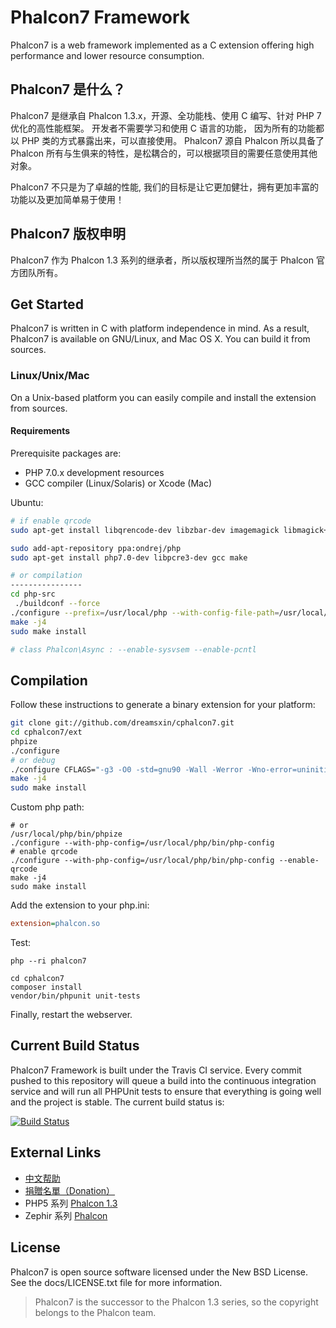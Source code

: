 Phalcon7 Framework
=================

Phalcon7 is a web framework implemented as a C extension offering high performance and lower resource consumption.

Phalcon7 是什么？
-----------------

Phalcon7 是继承自 Phalcon 1.3.x，开源、全功能栈、使用 C 编写、针对 PHP 7 优化的高性能框架。
开发者不需要学习和使用 C 语言的功能， 因为所有的功能都以 PHP 类的方式暴露出来，可以直接使用。
Phalcon7 源自 Phalcon 所以具备了 Phalcon 所有与生俱来的特性，是松耦合的，可以根据项目的需要任意使用其他对象。

Phalcon7 不只是为了卓越的性能, 我们的目标是让它更加健壮，拥有更加丰富的功能以及更加简单易于使用！

Phalcon7 版权申明
------------------
Phalcon7 作为 Phalcon 1.3 系列的继承者，所以版权理所当然的属于 Phalcon 官方团队所有。

Get Started
-----------

Phalcon7 is written in C with platform independence in mind. As a result, Phalcon7 is available on GNU/Linux, and Mac OS X. You can build it from sources.

### Linux/Unix/Mac

On a Unix-based platform you can easily compile and install the extension from sources.

#### Requirements
Prerequisite packages are:

* PHP 7.0.x development resources
* GCC compiler (Linux/Solaris) or Xcode (Mac)

Ubuntu:

```bash
# if enable qrcode
sudo apt-get install libqrencode-dev libzbar-dev imagemagick libmagick++-dev libmagickwand-dev libmagickcore-dev libpng12-dev

sudo add-apt-repository ppa:ondrej/php
sudo apt-get install php7.0-dev libpcre3-dev gcc make

# or compilation
----------------
cd php-src
 ./buildconf --force
./configure --prefix=/usr/local/php --with-config-file-path=/usr/local/php/etc --with-fpm-user=www-data --with-fpm-group=www-data --with-pdo-pgsql --with-pdo-mysql --with-pdo-sqlite  --with-iconv-dir --with-freetype-dir --with-jpeg-dir --with-png-dir --with-zlib --with-libxml-dir=/usr --enable-xml --disable-rpath --enable-bcmath --enable-shmop --enable-sysvsem --enable-inline-optimization --with-curl --enable-mbregex --enable-mbstring --with-mcrypt --enable-ftp --with-gd --enable-gd-native-ttf --with-openssl --with-mhash --enable-pcntl --enable-sockets --enable-zip --without-pear --with-gettext --disable-fileinfo --enable-maintainer-zts --enable-phpdbg-debug --enable-debug
make -j4
sudo make install

# class Phalcon\Async : --enable-sysvsem --enable-pcntl
```

Compilation
-----------

Follow these instructions to generate a binary extension for your platform:

```bash
git clone git://github.com/dreamsxin/cphalcon7.git
cd cphalcon7/ext
phpize
./configure
# or debug
./configure CFLAGS="-g3 -O0 -std=gnu90 -Wall -Werror -Wno-error=uninitialized"
make -j4
sudo make install
```

Custom php path:
```shell
# or
/usr/local/php/bin/phpize
./configure --with-php-config=/usr/local/php/bin/php-config
# enable qrcode
./configure --with-php-config=/usr/local/php/bin/php-config --enable-qrcode
make -j4
sudo make install
```

Add the extension to your php.ini:

```ini
extension=phalcon.so
```

Test:

```shell
php --ri phalcon7

cd cphalcon7
composer install
vendor/bin/phpunit unit-tests
```

Finally, restart the webserver.

Current Build Status
--------------------

Phalcon7 Framework is built under the Travis CI service. Every commit pushed to this repository will queue a build into the continuous integration service and will run all PHPUnit tests to ensure that everything is going well and the project is stable. The current build status is:

[![Build Status](https://secure.travis-ci.org/dreamsxin/cphalcon7.png?branch=master)](http://travis-ci.org/dreamsxin/cphalcon7)

External Links
--------------

* [中文帮助](https://github.com/dreamsxin/cphalcon7/wiki)
* [捐贈名單（Donation）](https://github.com/dreamsxin/cphalcon7/blob/master/DONATE.md)
* PHP5 系列 [Phalcon 1.3](https://github.com/dreamsxin/cphalcon)
* Zephir 系列 [Phalcon](https://github.com/phalcon/cphalcon)

License
-------
Phalcon7 is open source software licensed under the New BSD License. See the docs/LICENSE.txt file for more information.
> Phalcon7 is the successor to the Phalcon 1.3 series, so the copyright belongs to the Phalcon team.
